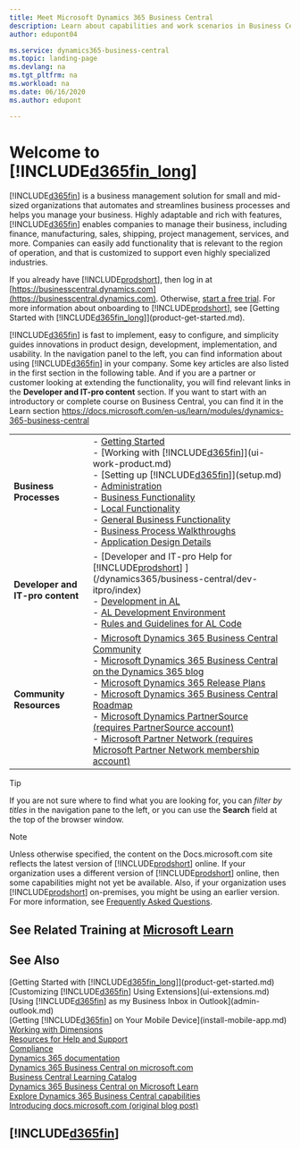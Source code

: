 ```yaml
---
title: Meet Microsoft Dynamics 365 Business Central
description: Learn about capabilities and work scenarios in Business Central, a business management solution for small and mid-sized organizations.
author: edupont04

ms.service: dynamics365-business-central
ms.topic: landing-page
ms.devlang: na
ms.tgt_pltfrm: na
ms.workload: na
ms.date: 06/16/2020
ms.author: edupont

---
```

# Welcome to [!INCLUDE[d365fin_long](includes/d365fin_long_md.md)]

[!INCLUDE[d365fin](includes/d365fin_md.md)] is a business management solution for small and mid-sized organizations that automates and streamlines business processes and helps you manage your business. Highly adaptable and rich with features, [!INCLUDE[d365fin](includes/d365fin_md.md)] enables companies to manage their business, including finance, manufacturing, sales, shipping, project management, services, and more. Companies can easily add functionality that is relevant to the region of operation, and that is customized to support even highly specialized industries.

If you already have [!INCLUDE[prodshort](includes/prodshort.md)], then log in at [https://businesscentral.dynamics.com](https://businesscentral.dynamics.com). Otherwise, [start a free trial](https://go.microsoft.com/fwlink/?linkid=847861). For more information about onboarding to [!INCLUDE[prodshort](includes/prodshort.md)], see [Getting Started with [!INCLUDE[d365fin_long](includes/d365fin_long_md.md)]](product-get-started.md).  

[!INCLUDE[d365fin](includes/d365fin_md.md)] is fast to implement, easy to configure, and simplicity guides innovations in product design, development, implementation, and usability. In the navigation panel to the left, you can find information about using [!INCLUDE[d365fin](includes/d365fin_md.md)] in your company. Some key articles are also listed in the first section in the following table. And if you are a partner or customer looking at extending the functionality, you will find relevant links in the **Developer and IT-pro content** section. If you want to start with an introductory or complete course on Business Central, you can find it in the Learn section https://docs.microsoft.com/en-us/learn/modules/dynamics-365-business-central 

|||  
|-|-|  
|**Business Processes**|-   [Getting Started](product-get-started.md)<br />-   [Working with [!INCLUDE[d365fin](includes/d365fin_md.md)]](ui-work-product.md)<br />-   [Setting up [!INCLUDE[d365fin](includes/d365fin_md.md)]](setup.md)<br />-   [Administration](admin-setup-and-administration.md)<br />-   [Business Functionality](across-business-functionality.md)<br />-   [Local Functionality](LocalFunctionality/Austria/austria-local-functionality.md)<br />-   [General Business Functionality](ui-across-business-areas.md)<br />-   [Business Process Walkthroughs](walkthrough-business-process-walkthroughs.md)<br />-   [Application Design Details](design-details-application-design.md)|  
|**Developer and IT-pro content**|-   [Developer and IT-pro Help for [!INCLUDE[prodshort](includes/prodshort.md)] ](/dynamics365/business-central/dev-itpro/index)<br />-   [Development in AL](/dynamics365/business-central/dev-itpro/developer/devenv-dev-overview)<br />-   [AL Development Environment](/dynamics365/business-central/dev-itpro/developer/devenv-reference-overview)<br />-   [Rules and Guidelines for AL Code](/dynamics365/business-central/dev-itpro/compliance/apptest-overview)|  
|**Community Resources**|-   [Microsoft Dynamics 365 Business Central Community](https://community.dynamics.com/business)<br />-   [Microsoft Dynamics 365 Business Central on the Dynamics 365 blog](https://cloudblogs.microsoft.com/dynamics365/it/product/business-central/)<br />-   [Microsoft Dynamics 365 Release Plans](https://go.microsoft.com/fwlink/?linkid=2047422)<br />-   [Microsoft Dynamics 365 Business Central Roadmap](https://dynamics.microsoft.com/roadmap/business-central/)<br />-   [Microsoft Dynamics PartnerSource \(requires PartnerSource account\)](https://mbs.microsoft.com/partnersource)<br />-   [Microsoft Partner Network \(requires Microsoft Partner Network membership account\)](https://mspartner.microsoft.com/en/us/windows/index.aspx)|  

> [!TIP]
> If you are not sure where to find what you are looking for, you can *filter by titles* in the navigation pane to the left, or you can use the **Search** field at the top of the browser window.

> [!NOTE]
> Unless otherwise specified, the content on the Docs.microsoft.com site reflects the latest version of [!INCLUDE[prodshort](includes/prodshort.md)] online. If your organization uses a different version of [!INCLUDE[prodshort](includes/prodshort.md)] online, then some capabilities might not yet be available. Also, if your organization uses [!INCLUDE[prodshort](includes/prodshort.md)] on-premises, you might be using an earlier version. For more information, see [Frequently Asked Questions](across-faq.md).

## See Related Training at [Microsoft Learn](/learn/browse/?products=dynamics-business-central)

## See Also

[Getting Started with [!INCLUDE[d365fin_long](includes/d365fin_long_md.md)]](product-get-started.md)  
[Customizing [!INCLUDE[d365fin](includes/d365fin_md.md)] Using Extensions](ui-extensions.md)  
[Using [!INCLUDE[d365fin](includes/d365fin_md.md)] as my Business Inbox in Outlook](admin-outlook.md)  
[Getting [!INCLUDE[d365fin](includes/d365fin_md.md)] on Your Mobile Device](install-mobile-app.md)  
[Working with Dimensions](finance-dimensions.md)  
[Resources for Help and Support](product-help-and-support.md)  
[Compliance](compliance/compliance-overview.md)  
[Dynamics 365 documentation](/dynamics365/)  
[Dynamics 365 Business Central on microsoft.com](https://dynamics.microsoft.com/business-central/overview/)  
[Business Central Learning Catalog](readiness/readiness-learning-catalog.md)  
[Dynamics 365 Business Central on Microsoft Learn](/learn/browse/?products=dynamics-business-central)  
[Explore Dynamics 365 Business Central capabilities](https://dynamics.microsoft.com/business-central/capabilities/)  
[Introducing docs.microsoft.com (original blog post)](https://docs.microsoft.com/teamblog/introducing-docs-microsoft-com)  

## [!INCLUDE[d365fin](includes/free_trial_md.md)]
